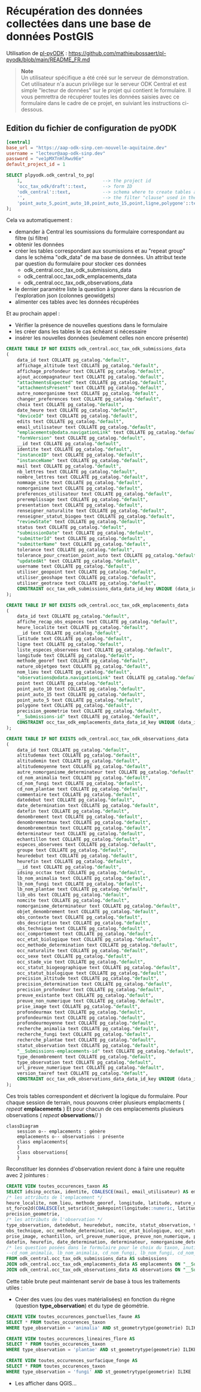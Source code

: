 # Récupération des données collectées dans une base de données PostGIS

Utilisation de [pl-pyODK](https://github.com/mathieubossaert/pl-pyodk) : https://github.com/mathieubossaert/pl-pyodk/blob/main/README_FR.md

> **Note**<br>
> Un utilisateur spécifique a été créé sur le serveur de démonstration.
> Cet utilisateur n'a aucun privilège sur le serveur ODK Central et est simple "lecteur de données" sur le projet qui contient le formulaire.
> Il vous pemrettra de récupérer toutes les données saisies avec ce formulaire dans le cadre de ce projet, en suiviant les instructions ci-dessous.

## Edition du fichier de configuration de pyODK

```toml
[central]
base_url = "https://aap-odk-sinp.cen-nouvelle-aquitaine.dev"
username = "lecteur@aap-odk-sinp.dev"
password = "ve1pMXTnHlRwu9Ee"
default_project_id = 1
```

```sql
SELECT plpyodk.odk_central_to_pg(
	1,								--> the project id
	'occ_tax_odk/draft'::text,		--> form ID
	'odk_central'::text,			--> schema where to create tables and store data
	'',								--> the filter "clause" used in the API call
	'point_auto_5,point_auto_10,point_auto_15,point,ligne,polygone'::text		--> json (geo)columns to ignore
);
```
Cela va automatiquement :

 * demander à Central les soumissions du formulaire correspondant au filtre (si filtre)
 * obtenir les données
 * créer les tables correspondant aux soumissions et au "repeat group" dans le schéma "odk_data" de ma base de données. Un attribut texte par question du formulaire pour stocker ces données 
   * odk_central.occ_tax_odk_submissions_data
   * odk_central.occ_tax_odk_emplacements_data
   * odk_central.occ_tax_odk_observations_data
 * le dernier paramètre liste la question à ignorer dans la récusrion de l'exploration json (colonnes geowidgets)
 * alimenter ces tables avec les données récupérées

Et au prochain appel :

 * Vérifier la présence de nouvelles questions dans le formulaire
 * les créer dans les tables le cas échéant si nécessaire
 * insérer les nouvelles données (seulement celles non encore présente)

```sql
CREATE TABLE IF NOT EXISTS odk_central.occ_tax_odk_submissions_data
(
    data_id text COLLATE pg_catalog."default",
    affichage_altitude text COLLATE pg_catalog."default",
    affichage_profondeur text COLLATE pg_catalog."default",
    ajout_accompagnateur text COLLATE pg_catalog."default",
    "attachmentsExpected" text COLLATE pg_catalog."default",
    "attachmentsPresent" text COLLATE pg_catalog."default",
    autre_nomorganisme text COLLATE pg_catalog."default",
    changer_preferences text COLLATE pg_catalog."default",
    choix text COLLATE pg_catalog."default",
    date_heure text COLLATE pg_catalog."default",
    "deviceId" text COLLATE pg_catalog."default",
    edits text COLLATE pg_catalog."default",
    email_utilisateur text COLLATE pg_catalog."default",
    "emplacements@odata.navigationLink" text COLLATE pg_catalog."default",
    "formVersion" text COLLATE pg_catalog."default",
    __id text COLLATE pg_catalog."default",
    identite text COLLATE pg_catalog."default",
    "instanceID" text COLLATE pg_catalog."default",
    "instanceName" text COLLATE pg_catalog."default",
    mail text COLLATE pg_catalog."default",
    nb_lettres text COLLATE pg_catalog."default",
    nombre_lettres text COLLATE pg_catalog."default",
    nommage_site text COLLATE pg_catalog."default",
    nomorganisme text COLLATE pg_catalog."default",
    preferences_utilisateur text COLLATE pg_catalog."default",
    preremplissage text COLLATE pg_catalog."default",
    presentation text COLLATE pg_catalog."default",
    renseigner_naturalite text COLLATE pg_catalog."default",
    renseigner_statut_biogeo text COLLATE pg_catalog."default",
    "reviewState" text COLLATE pg_catalog."default",
    status text COLLATE pg_catalog."default",
    "submissionDate" text COLLATE pg_catalog."default",
    "submitterId" text COLLATE pg_catalog."default",
    "submitterName" text COLLATE pg_catalog."default",
    tolerance text COLLATE pg_catalog."default",
    tolerance_pour_creation_point_auto text COLLATE pg_catalog."default",
    "updatedAt" text COLLATE pg_catalog."default",
    username text COLLATE pg_catalog."default",
    utiliser_geopoint text COLLATE pg_catalog."default",
    utiliser_geoshape text COLLATE pg_catalog."default",
    utiliser_geotrace text COLLATE pg_catalog."default",
    CONSTRAINT occ_tax_odk_submissions_data_data_id_key UNIQUE (data_id)
);

CREATE TABLE IF NOT EXISTS odk_central.occ_tax_odk_emplacements_data
(
    data_id text COLLATE pg_catalog."default",
    affiche_recap_obs_especes text COLLATE pg_catalog."default",
    heure_localite text COLLATE pg_catalog."default",
    __id text COLLATE pg_catalog."default",
    latitude text COLLATE pg_catalog."default",
    ligne text COLLATE pg_catalog."default",
    liste_especes_observees text COLLATE pg_catalog."default",
    longitude text COLLATE pg_catalog."default",
    methode_georef text COLLATE pg_catalog."default",
    nature_objetgeo text COLLATE pg_catalog."default",
    nom_lieu text COLLATE pg_catalog."default",
    "observations@odata.navigationLink" text COLLATE pg_catalog."default",
    point text COLLATE pg_catalog."default",
    point_auto_10 text COLLATE pg_catalog."default",
    point_auto_15 text COLLATE pg_catalog."default",
    point_auto_5 text COLLATE pg_catalog."default",
    polygone text COLLATE pg_catalog."default",
    precision_geometrie text COLLATE pg_catalog."default",
    "__Submissions-id" text COLLATE pg_catalog."default",
    CONSTRAINT occ_tax_odk_emplacements_data_data_id_key UNIQUE (data_id)
);

CREATE TABLE IF NOT EXISTS odk_central.occ_tax_odk_observations_data
(
    data_id text COLLATE pg_catalog."default",
    altitudemax text COLLATE pg_catalog."default",
    altitudemin text COLLATE pg_catalog."default",
    altitudemoyenne text COLLATE pg_catalog."default",
    autre_nomorganisme_determinateur text COLLATE pg_catalog."default",
    cd_nom_animalia text COLLATE pg_catalog."default",
    cd_nom_fungi text COLLATE pg_catalog."default",
    cd_nom_plantae text COLLATE pg_catalog."default",
    commentaire text COLLATE pg_catalog."default",
    datedebut text COLLATE pg_catalog."default",
    date_determination text COLLATE pg_catalog."default",
    datefin text COLLATE pg_catalog."default",
    denombrement text COLLATE pg_catalog."default",
    denombrementmax text COLLATE pg_catalog."default",
    denombrementmin text COLLATE pg_catalog."default",
    determinateur text COLLATE pg_catalog."default",
    echantillon text COLLATE pg_catalog."default",
    especes_observees text COLLATE pg_catalog."default",
    groupe text COLLATE pg_catalog."default",
    heuredebut text COLLATE pg_catalog."default",
    heurefin text COLLATE pg_catalog."default",
    __id text COLLATE pg_catalog."default",
    idsinp_occtax text COLLATE pg_catalog."default",
    lb_nom_animalia text COLLATE pg_catalog."default",
    lb_nom_fungi text COLLATE pg_catalog."default",
    lb_nom_plantae text COLLATE pg_catalog."default",
    lib_obs text COLLATE pg_catalog."default",
    nomcite text COLLATE pg_catalog."default",
    nomorganisme_determinateur text COLLATE pg_catalog."default",
    objet_denombrement text COLLATE pg_catalog."default",
    obs_contexte text COLLATE pg_catalog."default",
    obs_description text COLLATE pg_catalog."default",
    obs_technique text COLLATE pg_catalog."default",
    occ_comportement text COLLATE pg_catalog."default",
    occ_etat_biologique text COLLATE pg_catalog."default",
    occ_methode_determination text COLLATE pg_catalog."default",
    occ_naturalite text COLLATE pg_catalog."default",
    occ_sexe text COLLATE pg_catalog."default",
    occ_stade_vie text COLLATE pg_catalog."default",
    occ_statut_biogeographique text COLLATE pg_catalog."default",
    occ_statut_biologique text COLLATE pg_catalog."default",
    precision_altitude text COLLATE pg_catalog."default",
    precision_determination text COLLATE pg_catalog."default",
    precision_profondeur text COLLATE pg_catalog."default",
    preuve_existante text COLLATE pg_catalog."default",
    preuve_non_numerique text COLLATE pg_catalog."default",
    prise_image text COLLATE pg_catalog."default",
    profondeurmax text COLLATE pg_catalog."default",
    profondeurmin text COLLATE pg_catalog."default",
    profondeurmoyenne text COLLATE pg_catalog."default",
    recherche_animalia text COLLATE pg_catalog."default",
    recherche_fungi text COLLATE pg_catalog."default",
    recherche_plantae text COLLATE pg_catalog."default",
    statut_observation text COLLATE pg_catalog."default",
    "__Submissions-emplacements-id" text COLLATE pg_catalog."default",
    type_denombrement text COLLATE pg_catalog."default",
    type_observation text COLLATE pg_catalog."default",
    url_preuve_numerique text COLLATE pg_catalog."default",
    version_taxref text COLLATE pg_catalog."default",
    CONSTRAINT occ_tax_odk_observations_data_data_id_key UNIQUE (data_id)
);
```

Ces trois tables correspondent et décrivent la logique du formulaire.
Pour chaque session de terrain, nous pouvons créer plusieurs emplacments ( _repeat_ **emplacements** )
Et pour chacun de ces emplacements plusieurs observations ( _repeat_ **observations**// )

```mermaid
classDiagram
    session o-- emplacements : génère
    emplacements o-- observations : présente
    class emplacements{
    }
    class observations{
    }
```

Reconstituer les données d'observation revient donc à faire une requête avec 2 jointures :
```sql
CREATE VIEW toutes_occurences_taxon AS
SELECT idsinp_occtax, identite, COALESCE(mail, email_utilisateur) AS email, nomOrganisme, autre_nomOrganisme, date_heure,
/* les attributs de l'emplacement */
heure_localite, nom_lieu, methode_georef, longitude, latitude, nature_objetgeo,
st_force2d(COALESCE(st_setsrid(st_makepoint(longitude::numeric, latitude::numeric),4326),st_geomfromgeojson(replace(COALESCE(point_auto_5, point_auto_10, point_auto_15, point, ligne, polygone),'\',''))))::geometry(geometry,4326) as geometrie,
precision_geometrie,
/* les attributs de l'observation */
type_observation, datedebut, heuredebut, nomcite, statut_observation, type_denombrement, denombrement, denombrementmin, denombrementmax, objet_denombrement, obs_description, obs_contexte, 
obs_technique, occ_methode_determination, occ_etat_biologique, occ_naturalite, occ_sexe, occ_stade_vie, occ_comportement, occ_statut_biogeographique, occ_statut_biologique, preuve_existante, 
prise_image, echantillon, url_preuve_numerique, preuve_non_numerique, precision_altitude, altitudemin, altitudemoyenne, altitudemax, profondeurmin, profondeurmoyenne, profondeurmax, 
datefin, heurefin, date_determination, determinateur, nomorganisme_determinateur, autre_nomorganisme_determinateur, commentaire
/* les question posées dans le formulaire pour le choix du taxon, inutiles ici car récupérées dans nomcite */
--cd_nom_animalia, lb_nom_animalia, cd_nom_fungi, lb_nom_fungi, cd_nom_plantae, lb_nom_plantae, version_taxref
FROM odk_central.occ_tax_odk_submissions_data AS submissions
JOIN odk_central.occ_tax_odk_emplacements_data AS emplacements ON "__Submissions-id" = submissions.__id
JOIN odk_central.occ_tax_odk_observations_data AS observations ON "__Submissions-emplacements-id" = emplacements.__id
```

Cette table brute peut maintenant servir de base à tous les traitements utiles :

* Créer des vues (ou des vues matérialisées) en fonction du règne (question **type_observation**)  et du type de géométrie.
```sql
CREATE VIEW toutes_occurences_ponctuelles_faune AS 
SELECT * FROM toutes_occurences_taxon
WHERE type_observation = 'animalia' AND st_geometrytype(geometrie) ILIKE '%point%';

CREATE VIEW toutes_occurences_lineaires_flore AS 
SELECT * FROM toutes_occurences_taxon
WHERE type_observation = 'plantae' AND st_geometrytype(geometrie) ILIKE '%linestring%';

CREATE VIEW toutes_occurences_surfacique_fonge AS 
SELECT * FROM toutes_occurences_taxon
WHERE type_observation = 'fungi' AND st_geometrytype(geometrie) ILIKE '%polygon%';
```
* Les afficher dans QGIS...
